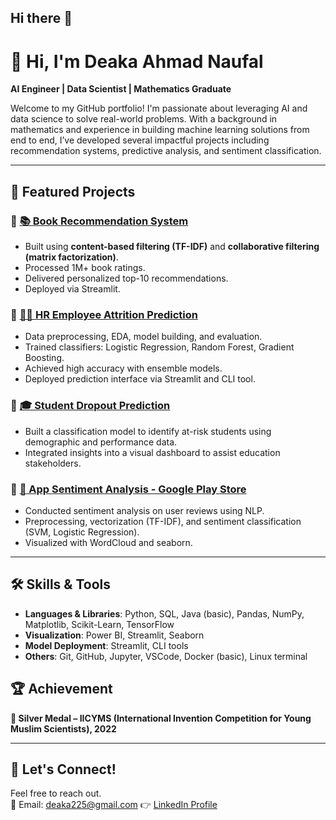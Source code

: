 ## Hi there 👋
# 👋 Hi, I'm Deaka Ahmad Naufal

**AI Engineer | Data Scientist | Mathematics Graduate**

Welcome to my GitHub portfolio! I'm passionate about leveraging AI and data science to solve real-world problems. With a background in mathematics and experience in building machine learning solutions from end to end, I’ve developed several impactful projects including recommendation systems, predictive analysis, and sentiment classification.

---

## 📌 Featured Projects

### 🔹 [📚 Book Recommendation System](https://github.com/dk1781/bookrecomendationsystem)
- Built using **content-based filtering (TF-IDF)** and **collaborative filtering (matrix factorization)**.
- Processed 1M+ book ratings.
- Delivered personalized top-10 recommendations.
- Deployed via Streamlit.

### 🔹 [👨‍💼 HR Employee Attrition Prediction](https://github.com/dk1781/hremployeeattrition)
- Data preprocessing, EDA, model building, and evaluation.
- Trained classifiers: Logistic Regression, Random Forest, Gradient Boosting.
- Achieved high accuracy with ensemble models.
- Deployed prediction interface via Streamlit and CLI tool.

### 🔹 [🎓 Student Dropout Prediction](https://github.com/dk1781/studentdropoutpredictive)
- Built a classification model to identify at-risk students using demographic and performance data.
- Integrated insights into a visual dashboard to assist education stakeholders.

### 🔹 [📱 App Sentiment Analysis - Google Play Store](https://github.com/dk1781/CapcutAppReview_SentimentAnalysist)
- Conducted sentiment analysis on user reviews using NLP.
- Preprocessing, vectorization (TF-IDF), and sentiment classification (SVM, Logistic Regression).
- Visualized with WordCloud and seaborn.


---

## 🛠️ Skills & Tools

- **Languages & Libraries**: Python, SQL, Java (basic), Pandas, NumPy, Matplotlib, Scikit-Learn, TensorFlow
- **Visualization**: Power BI, Streamlit, Seaborn
- **Model Deployment**: Streamlit, CLI tools
- **Others**: Git, GitHub, Jupyter, VSCode, Docker (basic), Linux terminal


## 🏆 Achievement

**🥈 Silver Medal – IICYMS (International Invention Competition for Young Muslim Scientists), 2022**

---

## 💬 Let's Connect!

Feel free to reach out.  
📧 Email: deaka225@gmail.com
👉 [LinkedIn Profile](https://linkedin.com/in/deakan17/)  
<!--
**dk1781/dk1781** is a ✨ _special_ ✨ repository because its `README.md` (this file) appears on your GitHub profile.

Here are some ideas to get you started:

- 🔭 I’m currently working on ...
- 🌱 I’m currently learning ...
- 👯 I’m looking to collaborate on ...
- 🤔 I’m looking for help with ...
- 💬 Ask me about ...
- 📫 How to reach me: ...
- 😄 Pronouns: ...
- ⚡ Fun fact: ...
-->
